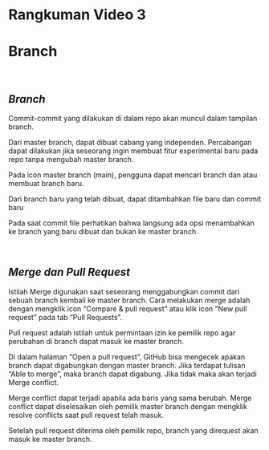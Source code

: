 # Rangkuman Video 3
# Branch

<p>&nbsp;</p>

## ***Branch***

Commit-commit yang dilakukan di dalam repo akan muncul dalam tampilan branch.

Dari master branch, dapat dibuat cabang yang independen. Percabangan dapat dilakukan jika seseorang ingin membuat fitur experimental baru pada repo tanpa mengubah master branch.

Pada icon master branch (main), pengguna dapat mencari branch dan atau membuat branch baru. 

Dari branch baru yang telah dibuat, dapat ditambahkan file baru dan commit baru

Pada saat commit file perhatikan bahwa langsung ada opsi menambahkan ke branch yang baru dibuat dan bukan ke master branch.

<p>&nbsp;</p>

## ***Merge dan Pull Request***

Istilah Merge digunakan saat seseorang menggabungkan commit dari sebuah branch kembali ke master branch. Cara melakukan merge adalah dengan mengklik icon “Compare & pull request” atau klik icon “New pull request” pada tab “Pull Requests”.

Pull request adalah istilah untuk permintaan izin ke pemilik repo agar perubahan di branch dapat masuk ke master branch.

Di dalam halaman “Open a pull request”, GitHub bisa mengecek apakan branch dapat digabungkan dengan master branch. Jika terdapat tulisan “Able to merge”, maka branch dapat digabung. Jika tidak maka akan terjadi Merge conflict.

Merge conflict dapat terjadi apabila ada baris yang sama berubah. Merge conflict dapat diselesaikan oleh pemilik master branch dengan mengklik resolve conflicts saat pull request telah masuk.

Setelah pull request diterima oleh pemilik repo, branch yang direquest akan masuk ke master branch.

